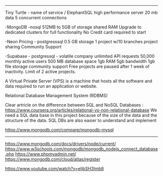 ---------
Tiny Turtle - name of service / ElephantSQL
high performance server
20 mb data
5 concurrent connections

-MongoDB -nosql
512MB to 5GB of storage
shared RAM
Upgrade to dedicated clusters for full functionality 
No Credit card required to start

-Neon Pricing - postgresssql
0.5 GB storage
1 project w/10 branches
project sharing
Community Support

-Supabase - postgressql - volatile company
unlimited API requests
50,000 monthly active users
500 MB database space 1gb RAM
5gb bandwidth
1gb file storage
community support
Free projects are paused after 1 week of inactivity. Limit of 2 active projects.

A Virtual Private Server (VPS) is a machine that hosts all the software and data required to run an application or website.

Relational Database Management System (RDBMS)

Clear artricle on the difference between SQL and NoSQL Databases : https://www.coursera.org/articles/relational-vs-non-relational-database
We need a SQL data base in this project because of the size of the data and the structure of the data. SQL DBs are also easier to understand and implement 



https://www.mongodb.com/compare/mongodb-mysql 

--------
https://www.mongodb.com/docs/drivers/node/current/
https://www.w3schools.com/mongodb/mongodb_nodejs_connect_database.php
https://www.phpmyadmin.net/
https://www.mongodb.com/cloud/atlas/register

https://www.youtube.com/watch?v=eIjbSH3Imb8